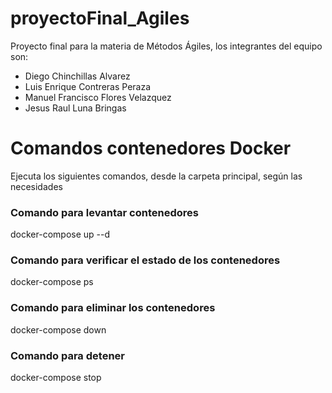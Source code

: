 # proyectoFinal_Agiles
Proyecto final para la materia de Métodos Ágiles, los integrantes del equipo son:
- Diego Chinchillas Alvarez
- Luis Enrique Contreras Peraza
- Manuel Francisco Flores Velazquez
- Jesus Raul Luna Bringas

# Comandos contenedores Docker
Ejecuta los siguientes comandos, desde la carpeta principal, según las necesidades
### Comando para levantar contenedores
docker-compose up --d

### Comando para verificar el estado de los contenedores
docker-compose ps

### Comando para eliminar los contenedores
docker-compose down

### Comando para detener 
docker-compose stop